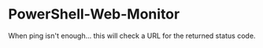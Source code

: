 # PowerShell-Web-Monitor
When ping isn't enough... this will check a URL for the returned status code.
